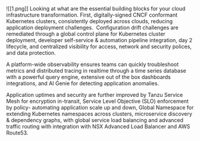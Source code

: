 ![[1.png]]
Looking at what are the essential building blocks for your cloud infrastructure transformation. First, digitally-signed CNCF conformant Kubernetes clusters, consistently deployed across clouds, reducing application deployment challenges.  Configuration drift challenges are remediated through a global control plane for Kubernetes cluster deployment, developer self-service & automation pipeline integration, day 2 lifecycle, and centralized visibility for access, network and security polices, and data protection.

A platform-wide observability ensures teams can quickly troubleshoot metrics and distributed tracing in realtime through a time series database with a powerful query engine, extensive out of the box dashboards integrations, and AI Genie for detecting application anomalies.  

Application uptimes and security are further improved by Tanzu Service Mesh for encryption in-transit, Service Level Objective (SLO) enforcement by policy- automating application scale up and down, Global Namespace for extending Kubernetes namespaces across clusters, microservice discovery & dependency graphs, with global service load balancing and advanced traffic routing with integration with NSX Advanced Load Balancer and AWS Route53.